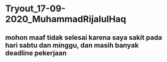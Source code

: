 # Tryout_17-09-2020_MuhammadRijalulHaq
## mohon maaf tidak selesai karena saya sakit pada hari sabtu dan minggu, dan masih banyak deadline pekerjaan
